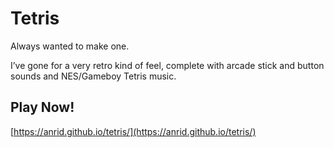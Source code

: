 # Tetris

Always wanted to make one.

I’ve gone for a very retro kind of feel, complete with arcade stick and button sounds and NES/Gameboy Tetris music.

## Play Now!

[https://anrid.github.io/tetris/](https://anrid.github.io/tetris/)
